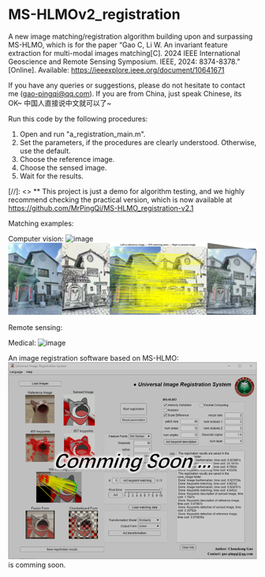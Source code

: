 # MS-HLMOv2_registration

A new image matching/registration algorithm building upon and surpassing MS-HLMO, which is for the paper “Gao C, Li W. An invariant feature extraction for multi-modal images matching[C]. 2024 IEEE International Geoscience and Remote Sensing Symposium. IEEE, 2024: 8374-8378.” [Online]. Available: https://ieeexplore.ieee.org/document/10641671

If you have any queries or suggestions, please do not hesitate to contact me (gao-pingqi@qq.com).
If you are from China, just speak Chinese, its OK~  中国人直接说中文就可以了~

Run this code by the following procedures:

1. Open and run "a_registration_main.m".
2. Set the parameters, if the procedures are clearly understood. Otherwise, use the default.
3. Choose the reference image.
4. Choose the sensed image.
5. Wait for the results.

[//]: <> ** This project is just a demo for algorithm testing, and we highly recommend checking the practical version, which is now available at https://github.com/MrPingQi/MS-HLMO_registration-v2.1

Matching examples:

Computer vision:
![image](example_igarss.png)
![image](example_cv.png)

Remote sensing:

Medical:
![image](example_medical.png)

An image registration software based on MS-HLMO:
![image](soon.jpg)
is comming soon.
